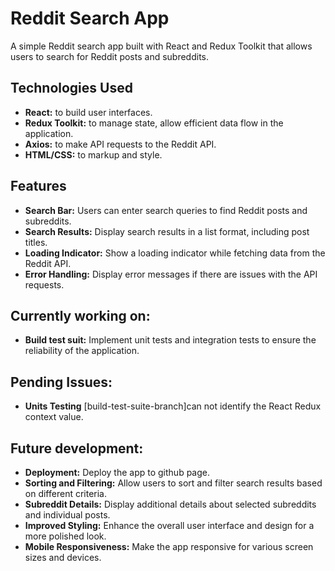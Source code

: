 # Reddit Search App

A simple Reddit search app built with React and Redux Toolkit that allows users to search for Reddit posts and subreddits.

## Technologies Used
- **React:** to build user interfaces.
- **Redux Toolkit:** to manage state, allow efficient data flow in the application.
- **Axios:** to make API requests to the Reddit API.
- **HTML/CSS:** to markup and style.

## Features
- **Search Bar:** Users can enter search queries to find Reddit posts and subreddits.
- **Search Results:** Display search results in a list format, including post titles.
- **Loading Indicator:** Show a loading indicator while fetching data from the Reddit API.
- **Error Handling:** Display error messages if there are issues with the API requests.

## Currently working on:
- **Build test suit:** Implement unit tests and integration tests to ensure the reliability of the application.

## Pending Issues:
- **Units Testing** [build-test-suite-branch]can not identify the React Redux context value.

## Future development:
- **Deployment:** Deploy the app to github page.
- **Sorting and Filtering:** Allow users to sort and filter search results based on different criteria.
- **Subreddit Details:** Display additional details about selected subreddits and individual posts.
- **Improved Styling:** Enhance the overall user interface and design for a more polished look.
- **Mobile Responsiveness:** Make the app responsive for various screen sizes and devices.
